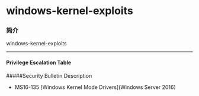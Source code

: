 # windows-kernel-exploits

### 简介

windows-kernel-exploits


***

#### Privilege Escalation Table
#####Security Bulletin		Description
- MS16-135 [Windows Kernel Mode Drivers](Windows Server 2016)

